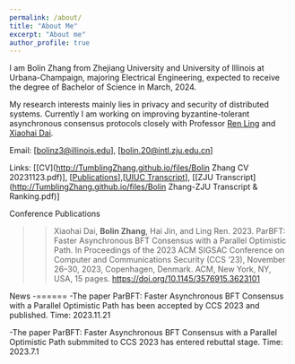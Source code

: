 ```yaml
---
permalink: /about/
title: "About Me"
excerpt: "About me"
author_profile: true
---
```


I am Bolin Zhang from Zhejiang University and University of Illinois at Urbana-Champaign, majoring Electrical Engineering, expected to receive the degree of Bachelor of Science in March, 2024. 

My research interests mainly lies in privacy and security of distributed systems. Currently I am working on improving byzantine-tolerant asynchronous consensus protocols closely with Professor [Ren Ling](https://cs.illinois.edu/about/people/faculty/renling) and [Xiaohai Dai](https://scholar.google.com/citations?user=FU4tiesAAAAJ&hl=en&oi=ao).

Email: \[bolinz3@illinois.edu\], \[bolin.20@intl.zju.edu.cn\]

Links: \[[CV](http://TumblingZhang.github.io/files/Bolin Zhang CV 20231123.pdf)\], \[[Publications](https://tumblingzhang.github.io/pubs/)\],\[[UIUC Transcript](http://TumblingZhang.github.io/files/Transcript.pdf)\], \[[ZJU Transcript](http://TumblingZhang.github.io/files/Bolin Zhang-ZJU Transcript & Ranking.pdf)\]

Conference Publications
> > Xiaohai Dai, **Bolin Zhang**, Hai Jin, and Ling Ren. 2023. ParBFT: Faster Asynchronous BFT Consensus with a Parallel Optimistic Path. In Proceedings of the 2023 ACM SIGSAC Conference on Computer and Communications Security (CCS ’23), November 26–30, 2023, Copenhagen, Denmark. ACM, New York, NY, USA, 15 pages. https://doi.org/10.1145/3576915.3623101


News
-======
-The paper ParBFT: Faster Asynchronous BFT Consensus with a Parallel Optimistic Path has been accepted by CCS 2023 and published. Time: 2023.11.21

-The paper ParBFT: Faster Asynchronous BFT Consensus with a Parallel Optimistic Path submmited to CCS 2023 has entered rebuttal stage. Time: 2023.7.1




